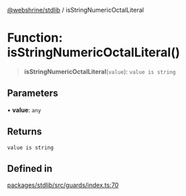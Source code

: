 [@webshrine/stdlib](../globals.md) / isStringNumericOctalLiteral

# Function: isStringNumericOctalLiteral()

> **isStringNumericOctalLiteral**(`value`): `value is string`

## Parameters

• **value**: `any`

## Returns

`value is string`

## Defined in

[packages/stdlib/src/guards/index.ts:70](https://github.com/webshrine/webshrine/blob/8cedc3f2efca3108f17475a5ce8404715d0d24a5/packages/stdlib/src/guards/index.ts#L70)
